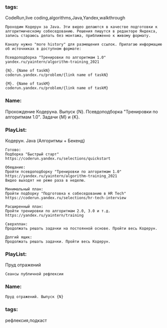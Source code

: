 ### tags:

CodeRun,live coding,algorithms,Java,Yandex,walkthrough

```
Проходим Кодерун за Java. Эти видео делаются в качестве подготовки к алгоритмическому собеседованию. Решения пишутся в редакторе Яндекса, запись стараюсь делать без монтажа, приближенно к живому формату.

Каналу нужно "more history" для размещения ссылок. Прилагаю информацию об источниках в доступном формате:

Псевдоподборка "Тренировки по алгоритмам 1.0"
yandex.ru/yaintern/algorithm-training_2021

{N}. {Name of taskN}
coderun.yandex.ru/problem/{link name of taskN}

{M}. {Name of taskM}
coderun.yandex.ru/problem/{link name of taskM}
```

### Name:

Прохождение Кодеруна. Выпуск {N}. Псевдоподборка "Тренировки по алгоритмам 1.0". Задачи {M} и {K}.

### PlayList:

Кодерун. Java (Алгоритмы + Бекенд)

```
Готово:
Подборка "Быстрый старт"
https://coderun.yandex.ru/selections/quickstart

Обещание:
Пройти псевдоподборку "Тренировки по алгоритмам 1.0" 
https://yandex.ru/yaintern/algorithm-training_2021
Видео выходят не реже раза в неделю.

Минимальный план:
Пройти подборку "Подготовка к собеседованию в HR Tech" 
https://coderun.yandex.ru/selections/hr-tech-interview

Расширенный план:
Пройти тренировки по алгоритмам 2.0, 3.0 и т.д.
https://yandex.ru/yaintern/training

Сверхплан:
Продолжать решать задачки на постоянной основе. Пройти весь Кодерун.

Долгий ящик:
Продолжать решать задачки. Пройти весь Кодерун.
```

### PlayList:

Пруд отражений

```
Сеансы публичной рефлексии
```

### Name:

```
Пруд отражений. Выпуск {N}
```

### tags:

рефлексия,подкаст
